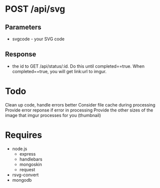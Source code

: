 POST /api/svg
=============
Parameters
----------
* svgcode - your SVG code

Response
---------
* the id to GET /api/status/:id.  Do this until completed==true.  When completed==true, you will get link:url to imgur.  

Todo
======
Clean up code, handle errors better
Consider file cache during processing
Provide error reponse if error in processing
Provide the other sizes of the image that imgur processes for you (thumbnail)

Requires
==========
* node.js
	* express
	* handlebars
	* mongoskin
	* request
* rsvg-convert
* mongodb
